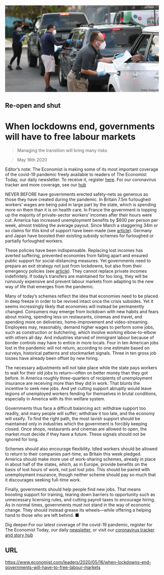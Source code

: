 ![](./images/20200516_LDP502.jpg)

## Re-open and shut

# When lockdowns end, governments will have to free labour markets

> Managing the transition will bring many risks

> May 16th 2020

Editor’s note: The Economist is making some of its most important coverage of the covid-19 pandemic freely available to readers of The Economist Today, our daily newsletter. To receive it, register [here](https://www.economist.com//newslettersignup). For our coronavirus tracker and more coverage, see our [hub](https://www.economist.com//coronavirus)

NEVER BEFORE have governments erected safety-nets as generous as those they have created during the pandemic. In Britain 7.5m furloughed workers’ wages are being paid in large part by the state, which is spending more on them than it is on health care. In France the government is topping up the majority of private-sector workers’ incomes after their hours were cut. America has increased unemployment benefits by $600 per person per week, almost trebling the average payout. Since March a staggering 34m or so claims for this kind of support have been made (see [article](https://www.economist.com//united-states/2020/05/16/inefficiencies-bedevil-americas-response-to-soaring-joblessness)). Germany and Japan have boosted their existing subsidy schemes for furloughed or partially furloughed workers.

These policies have been indispensable. Replacing lost incomes has averted suffering, prevented economies from falling apart and ensured public support for social-distancing measures. Yet governments need to prepare an exit strategy not just from lockdowns, but also from their emergency policies (see [article](https://www.economist.com//europe/2020/05/14/france-is-leaving-lockdown-now-the-trouble-begins)). They cannot replace private incomes indefinitely. If today’s transfers are maintained for too long, they will be ruinously expensive and prevent labour markets from adapting to the new way of life that emerges from the pandemic.

Many of today’s schemes reflect the idea that economies need to be placed in deep freeze in order to be revived intact once the crisis subsides. Yet it seems increasingly likely that economies will instead be permanently changed. Consumers may emerge from lockdown with new habits and fears about mixing, spending less on restaurants, cinemas and travel, and spending more on deliveries, home-improvement and video-streaming. Employees may, reasonably, demand higher wages to perform some jobs, such as construction or butchering, which involve working elbow-to-elbow with others all day. And industries starved of immigrant labour because of border controls may have to entice in more locals. Four in ten American jobs lost in the pandemic will not return, according to one estimate based on surveys, historical patterns and stockmarket signals. Three in ten gross job losses have already been offset by new hiring.

The necessary adjustments will not take place while the state pays workers to wait for their old jobs to return—often on better money than they got before. In America roughly three-quarters of recipients of unemployment insurance are receiving more than they did in work. That blunts the incentive to seek new jobs. And yet cutting support abruptly would leave legions of unemployed workers fending for themselves in brutal conditions, especially in America with its thin welfare system.

Governments thus face a difficult balancing act: withdraw support too readily, and many people will suffer; withdraw it too late, and the economy will ossify. To find the right path, the most lavish support should be maintained only in industries which the government is forcibly keeping closed. Once shops, restaurants and cinemas are allowed to open, the market must decide if they have a future. These signals should not be ignored for long.

Schemes should also encourage flexibility. Idled workers should be allowed to return to their companies part-time, as Britain this week pledged. America should make more use of work-sharing schemes, already in place in about half of the states, which, as in Europe, provide benefits on the basis of lost hours of work, not just lost jobs. This should be paired with unemployment insurance, though neither scheme should pay so much that it discourages seeking full-time work.

Finally, governments should help people find new jobs. That means boosting support for training, tearing down barriers to opportunity such as unnecessary licensing rules, and cutting payroll taxes to encourage hiring. As in normal times, governments must not stand in the way of economic change. They should instead grease its wheels—while offering a helping hand to those who are left behind. ■

Dig deeper:For our latest coverage of the covid-19 pandemic, register for The Economist Today, our daily [newsletter](https://www.economist.com//newslettersignup), or visit our [coronavirus tracker and story hub](https://www.economist.com//coronavirus)

## URL

https://www.economist.com/leaders/2020/05/16/when-lockdowns-end-governments-will-have-to-free-labour-markets
